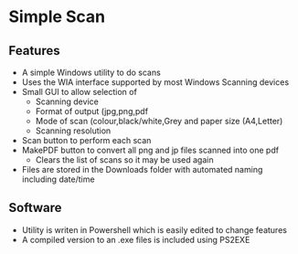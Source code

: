 # Simple Scan

## Features
* A simple Windows utility to do scans
* Uses the WIA interface supported by most Windows Scanning devices
* Small GUI to allow selection of
	* Scanning device
	* Format of output (jpg,png,pdf
	* Mode of scan (colour,black/white,Grey and paper size (A4,Letter)
	* Scanning resolution
* Scan button to perform each scan
* MakePDF button to convert all png and jp files scanned into one pdf
	* Clears the list of scans so it may be used again
* Files are stored in the Downloads folder with automated naming including date/time

## Software
* Utility is writen in Powershell which is easily edited to change features
* A compiled version to an .exe files is included using PS2EXE





